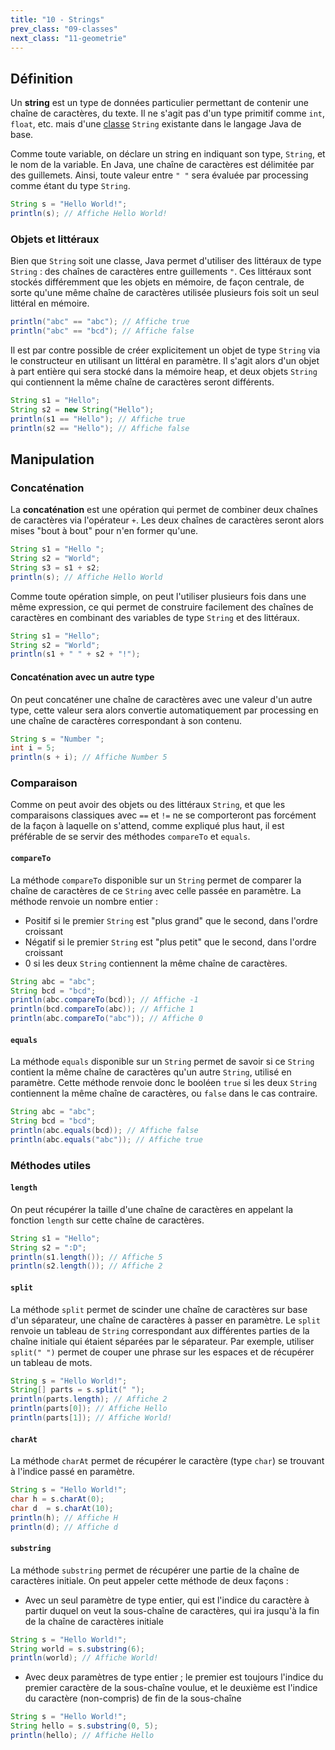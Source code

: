 ```yaml
---
title: "10 - Strings"
prev_class: "09-classes"
next_class: "11-geometrie"
---
```


## Définition
 Un **string** est un type de données particulier permettant de contenir une chaîne de caractères, du texte. Il ne s'agit pas d'un type primitif comme `int`, `float`, etc. mais d'une [classe](cours/09-classes.md) `String` existante dans le langage Java de base.

Comme toute variable, on déclare un string en indiquant son type, `String`, et le nom de la variable. En Java, une chaîne de caractères est délimitée par des guillemets. Ainsi, toute valeur entre `" "` sera évaluée par processing comme étant du type `String`.

```java
String s = "Hello World!";
println(s); // Affiche Hello World!
```

### Objets et littéraux

Bien que `String` soit une classe, Java permet d'utiliser des littéraux de type `String` : des chaînes de caractères entre guillements `"`. Ces littéraux sont stockés différemment que les objets en mémoire, de façon centrale, de sorte qu'une même chaîne de caractères utilisée plusieurs fois soit un seul littéral en mémoire.

```java
println("abc" == "abc"); // Affiche true
println("abc" == "bcd"); // Affiche false
```

Il est par contre possible de créer explicitement un objet de type `String` via le constructeur en utilisant un littéral en paramètre. Il s'agit alors d'un objet à part entière qui sera stocké dans la mémoire heap, et deux objets `String` qui contiennent la même chaîne de caractères seront différents.

```java
String s1 = "Hello";
String s2 = new String("Hello");
println(s1 == "Hello"); // Affiche true
println(s2 == "Hello"); // Affiche false
```


## Manipulation

### Concaténation

La **concaténation** est une opération qui permet de combiner deux chaînes de caractères via l'opérateur `+`. Les deux chaînes de caractères seront alors mises "bout à bout" pour n'en former qu'une.

```java
String s1 = "Hello ";
String s2 = "World";
String s3 = s1 + s2;
println(s); // Affiche Hello World
```

Comme toute opération simple, on peut l'utiliser plusieurs fois dans une même expression, ce qui permet de construire facilement des chaînes de caractères en combinant des variables de type `String`  et des littéraux.

```java
String s1 = "Hello";
String s2 = "World";
println(s1 + " " + s2 + "!");
```

#### Concaténation avec un autre type

On peut concaténer une chaîne de caractères avec une valeur d'un autre type, cette valeur sera alors convertie automatiquement par processing en une chaîne de caractères correspondant à son contenu.

```java
String s = "Number ";
int i = 5;
println(s + i); // Affiche Number 5
```


### Comparaison

Comme on peut avoir des objets ou des littéraux `String`, et que les comparaisons classiques avec `==` et `!=` ne se comporteront pas forcément de la façon à laquelle on s'attend, comme expliqué plus haut, il est préférable de se servir des méthodes `compareTo` et `equals`.

#### `compareTo`

La méthode `compareTo` disponible sur un `String` permet de comparer la chaîne de caractères de ce `String` avec celle passée en paramètre. La méthode renvoie un nombre entier :
- Positif si le premier `String` est "plus grand" que le second, dans l'ordre croissant
- Négatif si le premier `String` est "plus petit" que le second, dans l'ordre croissant
- 0 si les deux `String` contiennent la même chaîne de caractères.

```java
String abc = "abc";
String bcd = "bcd";
println(abc.compareTo(bcd)); // Affiche -1
println(bcd.compareTo(abc)); // Affiche 1
println(abc.compareTo("abc")); // Affiche 0
```

#### `equals`

La méthode `equals` disponible sur un `String` permet de savoir si ce `String` contient la même chaîne de caractères qu'un autre `String`, utilisé en paramètre. Cette méthode renvoie donc le booléen `true` si les deux `String` contiennent la même chaîne de caractères, ou `false` dans le cas contraire.

```java
String abc = "abc";
String bcd = "bcd";
println(abc.equals(bcd)); // Affiche false
println(abc.equals("abc")); // Affiche true
```

### Méthodes utiles

#### `length`

On peut récupérer la taille d'une chaîne de caractères en appelant la fonction `length` sur cette chaîne de caractères.

```java
String s1 = "Hello";
String s2 = ":D";
println(s1.length()); // Affiche 5
println(s2.length()); // Affiche 2
```

#### `split`

La méthode `split` permet de scinder une chaîne de caractères sur base d'un séparateur, une chaîne de caractères à passer en paramètre. Le `split` renvoie un tableau de `String` correspondant aux différentes parties de la chaîne initiale qui étaient séparées par le séparateur. Par exemple, utiliser `split(" ")` permet de couper une phrase sur les espaces et de récupérer un tableau de mots.

```java
String s = "Hello World!";
String[] parts = s.split(" ");
println(parts.length); // Affiche 2
println(parts[0]); // Affiche Hello
println(parts[1]); // Affiche World!
```

#### `charAt`

La méthode `charAt` permet de récupérer le caractère (type `char`) se trouvant à l'indice passé en paramètre.

```java
String s = "Hello World!";
char h = s.charAt(0);
char d  = s.charAt(10);
println(h); // Affiche H
println(d); // Affiche d
```

#### `substring`

La méthode `substring` permet de récupérer une partie de la chaîne de caractères initiale. On peut appeler cette méthode de deux façons :

- Avec un seul paramètre de type entier, qui est l'indice du caractère à partir duquel on veut la sous-chaîne de caractères, qui ira jusqu'à la fin de la chaîne de caractères initiale
```java
String s = "Hello World!";
String world = s.substring(6);
println(world); // Affiche World!
```
- Avec deux paramètres de type entier ; le premier est toujours l'indice du premier caractère de la sous-chaîne voulue, et le deuxième est l'indice du caractère (non-compris) de fin de la sous-chaîne
```java
String s = "Hello World!";
String hello = s.substring(0, 5);
println(hello); // Affiche Hello
```
